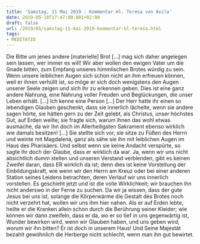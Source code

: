 ```yaml
---
title: 'Samstag, 11 Mai 2019 : Kommentar Hl. Teresa von Avila'
date: 2019-05-10T17:47:00.001+02:00
draft: false
url: /2019/05/samstag-11-mai-2019-kommentar-hl-teresa.html
tags: 
- MEDITATIO
---
```


Die Bitte um jenes andere \[materielle\] Brot \[…\] mag sich daher angelegen sein lassen, wer immer es will! Wir aber wollen den ewigen Vater um die Gnade bitten, zum Empfang unseres himmlischen Brotes würdig zu sein. Wenn unsere leiblichen Augen sich schon nicht an ihm erfreuen können, weil er ihnen verhüllt ist, so möge er sich doch wenigstens den Augen unserer Seele zeigen und sich ihr zu erkennen geben. Dies ist eine ganz andere Nahrung, eine Nahrung voller Freuden und Beglückungen, die unser Leben erhält. \[…\] Ich kenne eine Person \[…\] Der Herr hatte ihr einen so lebendigen Glauben geschenkt, dass sie innerlich lächelte, wenn sie andere sagen hörte, sie hätten gern zu der Zeit gelebt, als Christus, unser höchstes Gut, auf Erden weilte; sie fragte sich, warum ihnen das wohl etwas ausmache, da wir ihn doch im Allerheiligsten Sakrament ebenso wirklich wie damals besitzen! \[…\] Sie stellte sich vor, sie sitze zu Füßen des Herrn und weinte mit Magdalena, ganz als sähe sie ihn mit leiblichen Augen im Haus des Pharisäers. Und selbst wenn sie keine Andacht verspürte, so sagte ihr doch der Glaube, dass er wirklich da war. Ja, wenn wir uns nicht absichtlich dumm stellen und unseren Verstand verblenden, gibt es keinen Zweifel daran, dass ER wirklich da ist; denn dies ist keine Vorstellung der Einbildungskraft, wie wenn wir den Herrn am Kreuz oder bei einer anderen Station seines Leidens betrachten, deren Verlauf wir uns innerlich vorstellen. Es geschieht jetzt und ist die volle Wirklichkeit; wir brauchen ihn nicht anderswo in der Ferne zu suchen. Da wir ja wissen, dass der gute Jesus bei uns ist, solange die Körperwärme die Gestalt des Brotes noch nicht verzehrt hat, wollen wir uns ihm hier nahen. Als er auf Erden lebte, heilte er die Kranken allein schon durch die Berührung seiner Kleider; wie können wir dann zweifeln, dass er da, wo er so tief in uns gegenwärtig ist, Wunder bewirken wird, wenn wir Glauben haben, und uns geben wird, worum wir ihn bitten? Er ist doch in unserem Haus! Und Seine Majestät bezahlt gewöhnlich die Herberge nicht schlecht, wenn man ihn gut bewirtet.